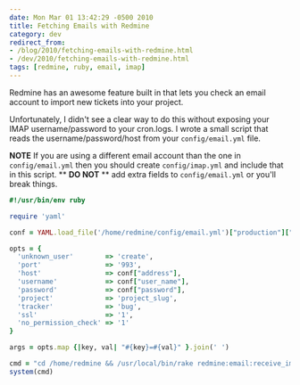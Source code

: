 ```yaml
---
date: Mon Mar 01 13:42:29 -0500 2010
title: Fetching Emails with Redmine
category: dev
redirect_from:
- /blog/2010/fetching-emails-with-redmine.html
- /dev/2010/fetching-emails-with-redmine.html
tags: [redmine, ruby, email, imap]
---
```


Redmine has an awesome feature built in that lets you check an email account
to import new tickets into your project.

Unfortunately, I didn't see a clear way to do this without exposing your IMAP
username/password to your cron.logs. I wrote a small script that reads
the username/password/host from your `config/email.yml` file.

**NOTE** If you are using a different email account than the one in
`config/email.yml` then you should create `config/imap.yml` and include that
in this script. ** **DO NOT** ** add extra fields to `config/email.yml` or
you'll break things.

```ruby
#!/usr/bin/env ruby

require 'yaml'

conf = YAML.load_file('/home/redmine/config/email.yml')["production"]["smtp_settings"]

opts = {
  'unknown_user'        => 'create',
  'port'                => '993',
  'host'                => conf["address"],
  'username'            => conf["user_name"],
  'password'            => conf["password"],
  'project'             => 'project_slug',
  'tracker'             => 'bug',
  'ssl'                 => '1',
  'no_permission_check' => '1'
}

args = opts.map {|key, val| "#{key}=#{val}" }.join(' ')

cmd = "cd /home/redmine && /usr/local/bin/rake redmine:email:receive_imap RAILS_ENV=production #{args}"
system(cmd)
```

[gist]: https://gist.github.com/itspriddle/318651
